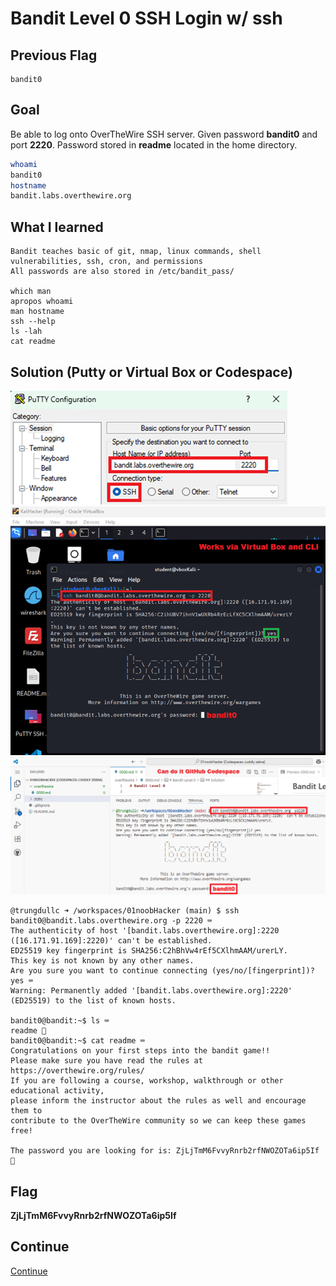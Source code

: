 # Bandit Level 0 SSH Login w/ ssh

## Previous Flag
```
bandit0
```

## Goal
Be able to log onto OverTheWire SSH server. Given password <b>bandit0</b> and port <b>2220</b>.  Password stored in <b>readme</b> located in the home directory. 

```bash
whoami
bandit0
hostname
bandit.labs.overthewire.org
```

## What I learned
```
Bandit teaches basic of git, nmap, linux commands, shell vulnerabilities, ssh, cron, and permissions
All passwords are also stored in /etc/bandit_pass/

which man
apropos whoami
man hostname
ssh --help
ls -lah
cat readme
```

## Solution (Putty or Virtual Box or Codespace)
![alt text](/static/00putty.png "Putty")
![alt text](/static/00kalilinux.png "Virtual Machine")
![alt text](/static/00github.png "GitHub Codespace")
```
@trungdullc ➜ /workspaces/01noobHacker (main) $ ssh bandit0@bandit.labs.overthewire.org -p 2220 ⌨️
The authenticity of host '[bandit.labs.overthewire.org]:2220 ([16.171.91.169]:2220)' can't be established.
ED25519 key fingerprint is SHA256:C2hBhVw4rEf5CXlhmAAM/urerLY.
This key is not known by any other names.
Are you sure you want to continue connecting (yes/no/[fingerprint])? yes ⌨️
Warning: Permanently added '[bandit.labs.overthewire.org]:2220' (ED25519) to the list of known hosts.

bandit0@bandit:~$ ls ⌨️
readme 👀
bandit0@bandit:~$ cat readme ⌨️
Congratulations on your first steps into the bandit game!!
Please make sure you have read the rules at https://overthewire.org/rules/
If you are following a course, workshop, walkthrough or other educational activity,
please inform the instructor about the rules as well and encourage them to
contribute to the OverTheWire community so we can keep these games free!

The password you are looking for is: ZjLjTmM6FvvyRnrb2rfNWOZOTa6ip5If 🔐
```

## Flag
<b>ZjLjTmM6FvvyRnrb2rfNWOZOTa6ip5If</b>

## Continue
[Continue](/overthewire/Bandit0001.md)